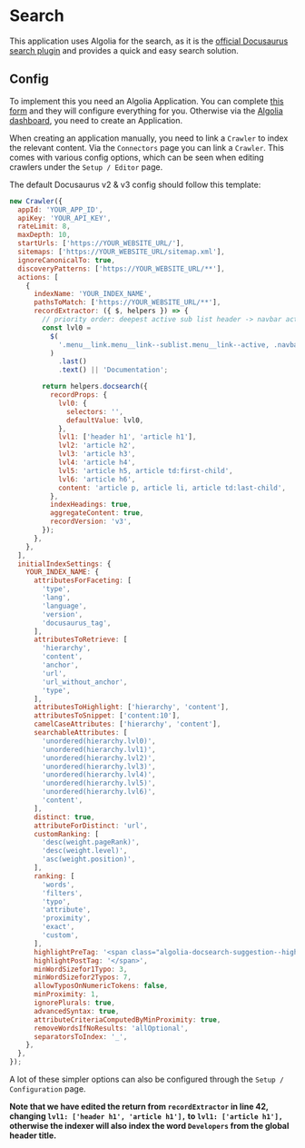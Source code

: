 # Search

This application uses Algolia for the search, as it is the [official Docusaurus search plugin](https://docusaurus.io/docs/search#using-algolia-docsearch) and provides a quick and easy search solution.

## Config

To implement this you need an Algolia Application. You can complete [this form](https://docsearch.algolia.com/apply/) and they will configure everything for you. Otherwise via the [Algolia dashboard](https://dashboard.algolia.com/), you need to create an Application.

When creating an application manually, you need to link a `Crawler` to index the relevant content. Via the `Connectors` page you can link a `Crawler`. This comes with various config options, which can be seen when editing crawlers under the `Setup / Editor` page.

The default Docusaurus v2 & v3 config should follow this template:

```js
new Crawler({
  appId: 'YOUR_APP_ID',
  apiKey: 'YOUR_API_KEY',
  rateLimit: 8,
  maxDepth: 10,
  startUrls: ['https://YOUR_WEBSITE_URL/'],
  sitemaps: ['https://YOUR_WEBSITE_URL/sitemap.xml'],
  ignoreCanonicalTo: true,
  discoveryPatterns: ['https://YOUR_WEBSITE_URL/**'],
  actions: [
    {
      indexName: 'YOUR_INDEX_NAME',
      pathsToMatch: ['https://YOUR_WEBSITE_URL/**'],
      recordExtractor: ({ $, helpers }) => {
        // priority order: deepest active sub list header -> navbar active item -> 'Documentation'
        const lvl0 =
          $(
            '.menu__link.menu__link--sublist.menu__link--active, .navbar__item.navbar__link--active'
          )
            .last()
            .text() || 'Documentation';

        return helpers.docsearch({
          recordProps: {
            lvl0: {
              selectors: '',
              defaultValue: lvl0,
            },
            lvl1: ['header h1', 'article h1'],
            lvl2: 'article h2',
            lvl3: 'article h3',
            lvl4: 'article h4',
            lvl5: 'article h5, article td:first-child',
            lvl6: 'article h6',
            content: 'article p, article li, article td:last-child',
          },
          indexHeadings: true,
          aggregateContent: true,
          recordVersion: 'v3',
        });
      },
    },
  ],
  initialIndexSettings: {
    YOUR_INDEX_NAME: {
      attributesForFaceting: [
        'type',
        'lang',
        'language',
        'version',
        'docusaurus_tag',
      ],
      attributesToRetrieve: [
        'hierarchy',
        'content',
        'anchor',
        'url',
        'url_without_anchor',
        'type',
      ],
      attributesToHighlight: ['hierarchy', 'content'],
      attributesToSnippet: ['content:10'],
      camelCaseAttributes: ['hierarchy', 'content'],
      searchableAttributes: [
        'unordered(hierarchy.lvl0)',
        'unordered(hierarchy.lvl1)',
        'unordered(hierarchy.lvl2)',
        'unordered(hierarchy.lvl3)',
        'unordered(hierarchy.lvl4)',
        'unordered(hierarchy.lvl5)',
        'unordered(hierarchy.lvl6)',
        'content',
      ],
      distinct: true,
      attributeForDistinct: 'url',
      customRanking: [
        'desc(weight.pageRank)',
        'desc(weight.level)',
        'asc(weight.position)',
      ],
      ranking: [
        'words',
        'filters',
        'typo',
        'attribute',
        'proximity',
        'exact',
        'custom',
      ],
      highlightPreTag: '<span class="algolia-docsearch-suggestion--highlight">',
      highlightPostTag: '</span>',
      minWordSizefor1Typo: 3,
      minWordSizefor2Typos: 7,
      allowTyposOnNumericTokens: false,
      minProximity: 1,
      ignorePlurals: true,
      advancedSyntax: true,
      attributeCriteriaComputedByMinProximity: true,
      removeWordsIfNoResults: 'allOptional',
      separatorsToIndex: '_',
    },
  },
});
```

A lot of these simpler options can also be configured through the `Setup / Configuration` page.

**Note that we have edited the return from `recordExtractor` in line 42, changing `lvl1: ['header h1', 'article h1'],` to `lvl1: ['article h1'],` otherwise the indexer will also index the word `Developers` from the global header title.**
